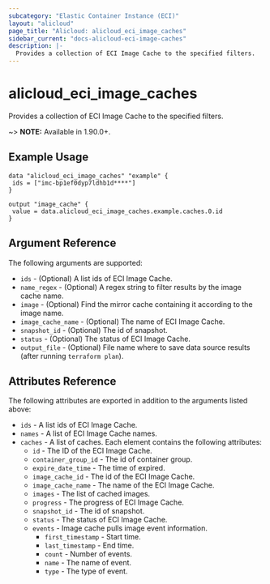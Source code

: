 ```yaml
---
subcategory: "Elastic Container Instance (ECI)"
layout: "alicloud"
page_title: "Alicloud: alicloud_eci_image_caches"
sidebar_current: "docs-alicloud-eci-image-caches"
description: |-
  Provides a collection of ECI Image Cache to the specified filters.
---
```


# alicloud\_eci\_image\_caches

Provides a collection of ECI Image Cache to the specified filters.

~> **NOTE:** Available in 1.90.0+.

## Example Usage

 ```
data "alicloud_eci_image_caches" "example" {
  ids = ["imc-bp1ef0dyp7ldhb1d****"]
}

output "image_cache" {
  value = data.alicloud_eci_image_caches.example.caches.0.id
}
```

## Argument Reference

The following arguments are supported:

* `ids` - (Optional) A list ids of ECI Image Cache.
* `name_regex` - (Optional) A regex string to filter results by the image cache name.
* `image` - (Optional) Find the mirror cache containing it according to the image name.
* `image_cache_name` - (Optional) The name of ECI Image Cache.
* `snapshot_id` - (Optional) The id of snapshot.
* `status` - (Optional) The status of ECI Image Cache.
* `output_file` - (Optional) File name where to save data source results (after running `terraform plan`).

## Attributes Reference

The following attributes are exported in addition to the arguments listed above:

 * `ids` - A list ids of ECI Image Cache.
 * `names` - A list of ECI Image Cache names.
 * `caches` - A list of caches. Each element contains the following attributes:
   * `id` - The ID of the ECI Image Cache.
   * `container_group_id` - The id of container group. 
   * `expire_date_time` - The time of expired.
   * `image_cache_id` - The id of the ECI Image Cache.
   * `image_cache_name` - The name of the ECI Image Cache.
   * `images` - The list of cached images.
   * `progress` - The progress of ECI Image Cache.
   * `snapshot_id` - The id of snapshot.
   * `status` - The status of ECI Image Cache.
   * `events` - Image cache pulls image event information.
     * `first_timestamp` - Start time.   
     * `last_timestamp` - End time.   
     * `count` - Number of events.   
     * `name` - The name of event.   
     * `type` - The type of event.  